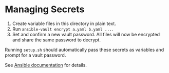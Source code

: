 # Managing Secrets

1. Create variable files in this directory in plain text.
2. Run `ansible-vault encrypt a.yaml b.yaml ...`.
3. Set and confirm a new vault password. All files will now be encrypted and share the same password to decrypt.

Running `setup.sh` should automatically pass these secrets as variables and prompt for a vault password.

See [Ansible documentation](https://docs.ansible.com/ansible/latest/vault_guide/vault_encrypting_content.html#encrypting-files-with-ansible-vault) for details.

